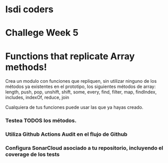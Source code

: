 # Isdi coders

# Challege Week 5

# Functions that replicate Array methods!

Crea un modulo con funciones que repliquen, sin utilizar ninguno de los métodos ya existentes en el prototipo, los siguientes métodos de array: length, push, pop, unshift, shift, some, every, find, filter, map, findIndex, includes, indexOf, reduce, join

Cualquiera de tus funciones puede usar las que ya hayas creado.​

### Testea TODOS los métodos.

### Utiliza Github Actions Audit en el flujo de Github

### Configura SonarCloud asociado a tu repositorio, incluyendo el coverage de los tests